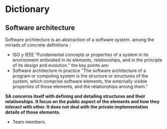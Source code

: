 # Dictionary
 ## Software architecture
Software architecture is an abstraction of a software system. among the miriads of concrete definitions :
  - ISO y IEEE "Fundamental concepts or properties of a system in its environment embodied in its elements, relationships, and in the principle of its design and evolution." the key points are:
  - Software architecture in practice "The software architecture of a program or computing system is the structure or structures of the system, which comprise software elements, the externally visible properties of those elements, and the relationships among them."
 
**SA concerns itself with defining and detailing structures and their relationships. It focus on the public aspect of the elements and how they interact with other. It does not deal with the private implementation details of those elements.**
+ Team members.
